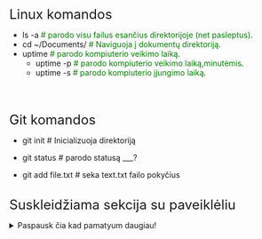 <font size="5">Linux komandos</font>

* ls -a <span style="color:green"># parodo visu failus esančius direktorijoje (net pasleptus)</span>.
* cd ~/Documents/ <span style="color:green"># Naviguoja į dokumentų direktoriją</span>.
* uptime  <span style="color:green"># parodo kompiuterio veikimo laiką</span>.
    * uptime -p <span style="color:green"># parodo kompiuterio veikimo laiką,minutėmis</span>.
     * uptime -s <span style="color:green"># parodo kompiuterio įjungimo laiką</span>.

<br/><br/> <!--- padaro tuščia eilutę (Enter) --> 

<font size="5">Git komandos</font>

* git init                              # Inicializuoja direktoriją 

* git status                            # parodo statusą ___?

* git add file.txt                      # seka text.txt failo pokyčius
<br/><br/> <!--- padaro tuščia eilutę (Enter) --> 

<font size="5">Suskleidžiama sekcija su paveiklėliu</font>

<details>
  <summary>Paspausk čia kad pamatyum daugiau!</summary>
  
  ## Memas kiek žemiau
![alt text](index.jpeg "Pelė ant paveikslo")

</details>